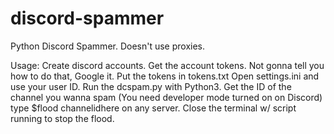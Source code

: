 # discord-spammer
Python Discord Spammer. Doesn't use proxies.

Usage: 
Create discord accounts.
Get the account tokens. Not gonna tell you how to do that, Google it.
Put the tokens in tokens.txt
Open settings.ini and use your user ID.
Run the dcspam.py with Python3.
Get the ID of the channel you wanna spam (You need developer mode turned on on Discord)
type $flood channelidhere on any server.
Close the terminal w/ script running to stop the flood.
